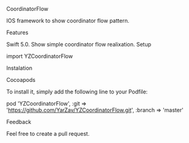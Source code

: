 CoordinatorFlow

IOS framework to show coordinator flow pattern.

Features

Swift 5.0.
Show simple coordinator flow realixation.
Setup

import YZCoordinatorFlow

Instalation

Cocoapods

To install it, simply add the following line to your Podfile:

pod 'YZCoordinatorFlow', :git => 'https://github.com/YarZav/YZCoordinatorFlow.git', :branch => 'master'

Feedback

Feel free to create a pull request.
